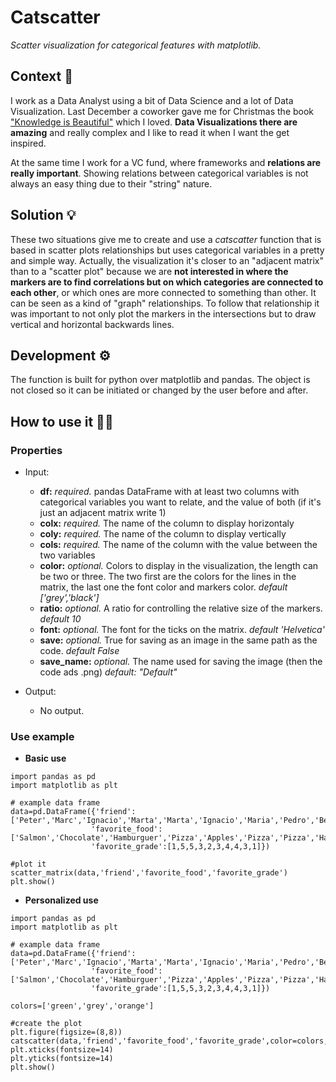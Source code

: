 # Catscatter
*Scatter visualization for categorical features with matplotlib.*


## Context 🤔
I work as a Data Analyst using a bit of Data Science and a lot of Data Visualization. Last December a coworker gave me for Christmas the book ["Knowledge is Beautiful"](https://informationisbeautiful.net/2014/knowledge-is-beautiful/) which I loved. **Data Visualizations there are amazing** and really complex and I like to read it when I want the get inspired.

At the same time I work for a VC fund, where frameworks and **relations are really important**. Showing relations between categorical variables is not always an easy thing due to their "string" nature.

## Solution 💡
These two situations give me to create and use a *catscatter* function that is based in scatter plots relationships but uses categorical variables in a pretty and simple way. Actually, the visualization it's closer to an "adjacent matrix" than to a "scatter plot" because we are **not interested in where the markers are to find correlations but on which categories are connected to each other**, or which ones are more connected to something than other. It can be seen as a kind of "graph" relationships. To follow that relationship it was important to not only plot the markers in the intersections but to draw vertical and horizontal backwards lines.

## Development :gear:
The function is built for python over matplotlib and pandas. The object is not closed so it can be initiated or changed by the user before and after.

## How to use it 👩‍💻

### Properties
- Input:

  + **df:** *required.* pandas DataFrame with at least two columns with categorical variables you want to relate, and the value of both (if it's just an adjacent matrix write 1)
  + **colx:** *required.* The name of the column to display horizontaly
  + **coly:** *required.* The name of the column to display vertically
  + **cols:** *required.* The name of the column with the value between the two variables
  + **color:** *optional.* Colors to display in the visualization, the length can be two or three. The two first are the colors for the lines in the matrix, the last one the font color and markers color.
            *default ['grey','black']*
  + **ratio:** *optional.* A ratio for controlling the relative size of the markers.
            *default 10*
  + **font:** *optional.* The font for the ticks on the matrix.
            *default 'Helvetica'*
  + **save:** *optional.* True for saving as an image in the same path as the code.
            *default False*
  + **save_name:** *optional.* The name used for saving the image (then the code ads .png)
            *default: "Default"*
- Output:

  + No output.

### Use example
- **Basic use**
```
import pandas as pd
import matplotlib as plt

# example data frame
data=pd.DataFrame({'friend':['Peter','Marc','Ignacio','Marta','Marta','Ignacio','Maria','Pedro','Bea','Pedro'],
                  'favorite_food':['Salmon','Chocolate','Hamburguer','Pizza','Apples','Pizza','Pizza','Hamburguer','Salmon','Banana'],
                  'favorite_grade':[1,5,5,3,2,3,4,4,3,1]})

#plot it
scatter_matrix(data,'friend','favorite_food','favorite_grade')
plt.show()
```
- **Personalized use**
```
import pandas as pd
import matplotlib as plt

# example data frame
data=pd.DataFrame({'friend':['Peter','Marc','Ignacio','Marta','Marta','Ignacio','Maria','Pedro','Bea','Pedro'],
                  'favorite_food':['Salmon','Chocolate','Hamburguer','Pizza','Apples','Pizza','Pizza','Hamburguer','Salmon','Banana'],
                  'favorite_grade':[1,5,5,3,2,3,4,4,3,1]})

colors=['green','grey','orange']

#create the plot
plt.figure(figsize=(8,8))
catscatter(data,'friend','favorite_food','favorite_grade',color=colors,ratio=100)
plt.xticks(fontsize=14)
plt.yticks(fontsize=14)
plt.show()
```

